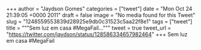 
+++
author = "Jaydson Gomes"
categories = ["tweet"]
date = "Mon Oct 24 21:39:05 +0000 2011"
draft = false
image = "No media found for this Tweet"
slug = "1248559553839d28925e9db0c31523c5aa22f8e1"
tags = ["tweet"]
title = """Sem luz em casa #MegaFail..."""
tweet = true
tweet_url = "https://twitter.com/jaydson/status/128586334657982464"
+++
Sem luz em casa #MegaFail

